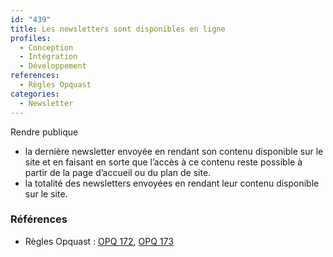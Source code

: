 ```yaml
---
id: "439"
title: Les newsletters sont disponibles en ligne
profiles:
  - Conception
  - Intégration
  - Développement
references:
  - Règles Opquast
categories:
  - Newsletter
---
```


Rendre publique
* la dernière newsletter envoyée en rendant son contenu disponible sur le site et en faisant en sorte que l’accès à ce contenu reste possible à partir de la page d’accueil ou du plan de site.
* la totalité des newsletters envoyées en rendant leur contenu disponible sur le site.

### Références

*   Règles Opquast : [OPQ 172](https://checklists.opquast.com/fr/assurance-qualite-web/la-derniere-newsletter-envoyee-est-disponible-en-ligne), [OPQ 173](https://checklists.opquast.com/fr/assurance-qualite-web/les-archives-de-newsletters-sont-disponibles-en-ligne)
